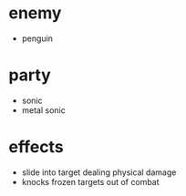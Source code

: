 # enemy
* penguin
# party
* sonic
* metal sonic
# effects
* slide into target dealing physical damage
* knocks frozen targets out of combat
